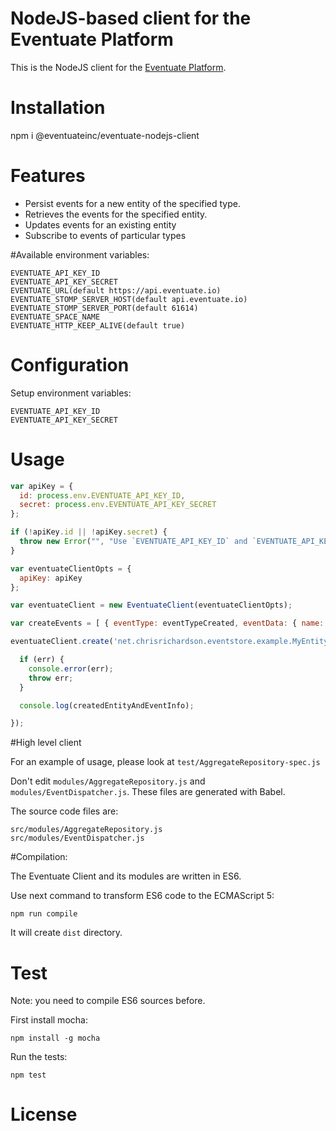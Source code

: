 NodeJS-based client for the Eventuate Platform
======================

This is the NodeJS client for the [Eventuate Platform](http://eventuate.io/).

# Installation

npm i @eventuateinc/eventuate-nodejs-client

# Features
  * Persist events for a new entity of the specified type.
  * Retrieves the events for the specified entity.
  * Updates events for an existing entity
  * Subscribe to events of particular types


#Available environment variables:

    EVENTUATE_API_KEY_ID
    EVENTUATE_API_KEY_SECRET
    EVENTUATE_URL(default https://api.eventuate.io)
    EVENTUATE_STOMP_SERVER_HOST(default api.eventuate.io)
    EVENTUATE_STOMP_SERVER_PORT(default 61614)
    EVENTUATE_SPACE_NAME
    EVENTUATE_HTTP_KEEP_ALIVE(default true)
        
# Configuration

Setup environment variables:

    EVENTUATE_API_KEY_ID
    EVENTUATE_API_KEY_SECRET
    

# Usage

```javascript
var apiKey = {
  id: process.env.EVENTUATE_API_KEY_ID,
  secret: process.env.EVENTUATE_API_KEY_SECRET
};

if (!apiKey.id || !apiKey.secret) {
  throw new Error("", "Use `EVENTUATE_API_KEY_ID` and `EVENTUATE_API_KEY_SECRET` to set auth data");
}

var eventuateClientOpts = {
  apiKey: apiKey
};

var eventuateClient = new EventuateClient(eventuateClientOpts);

var createEvents = [ { eventType: eventTypeCreated, eventData: { name: 'Fred' } } ];

eventuateClient.create('net.chrisrichardson.eventstore.example.MyEntityWasCreated', createEvents, function (err, createdEntityAndEventInfo) {

  if (err) {
    console.error(err);
    throw err;
  }

  console.log(createdEntityAndEventInfo);

});
```

#High level client

For an example of usage, please look at `test/AggregateRepository-spec.js`

Don't edit `modules/AggregateRepository.js` and `modules/EventDispatcher.js`. These files are generated with Babel.

The source code files are:

    src/modules/AggregateRepository.js
    src/modules/EventDispatcher.js
    
    
#Compilation:

The Eventuate Client and its modules are written in ES6. 

Use next command to transform ES6 code to the ECMAScript 5:

    npm run compile
    
It will create `dist` directory.
    


# Test

Note: you need to compile ES6 sources before.

First install mocha:

    npm install -g mocha

Run the tests:

    npm test


# License
